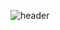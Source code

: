 ![header]([https://capsule-render.vercel.app/api?type=wave&color=auto&height=300&section=header&text=capsule%20render&fontSize=90](https://capsule-render.vercel.app/api?type=waving&height=300&color=b6d284&text=hey%20there,%20hii&fontColor=507d2a&animation=fadeIn&fontSize=50&descAlign=45&descAlignY=91))
